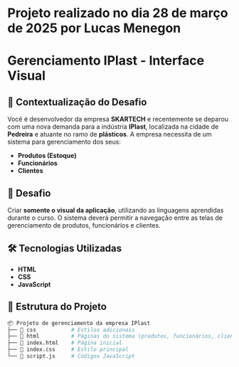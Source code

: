 # Projeto realizado no dia 28 de março de 2025 por Lucas Menegon

# Gerenciamento IPlast - Interface Visual

## 📌 Contextualização do Desafio

Você é desenvolvedor da empresa **SKARTECH** e recentemente se deparou com uma nova demanda para a indústria **IPlast**, localizada na cidade de **Pedreira** e atuante no ramo de **plásticos**. A empresa necessita de um sistema para gerenciamento dos seus:

- **Produtos (Estoque)**
- **Funcionários**
- **Clientes**

## 🎯 Desafio

Criar **somente o visual da aplicação**, utilizando as linguagens aprendidas durante o curso. O sistema deverá permitir a navegação entre as telas de gerenciamento de produtos, funcionários e clientes.

## 🛠️ Tecnologias Utilizadas

- **HTML**
- **CSS**
- **JavaScript**

## 📂 Estrutura do Projeto

```bash
📦 Projeto de gerenciamento da empresa IPlast
├── 📁 css           # Estilos adicionais
├── 📁 html          # Páginas do sistema (produtos, funcionários, clientes)
├── 📜 index.html    # Página inicial
├── 📜 index.css     # Estilo principal
└── 📜 script.js     # Códigos JavaScript

